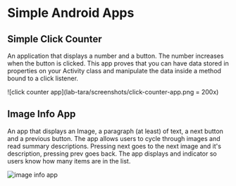 # Simple Android Apps

## Simple Click Counter
An application that displays a number and a button. The number increases when the button is clicked. This app proves that you can have data
stored in properties on your Activity class and manipulate the data inside a
method bound to a click listener.

![click counter app](lab-tara/screenshots/click-counter-app.png = 200x)

## Image Info App
An app that displays an Image, a paragraph (at least) of text, a next
button and a previous button. The app allows users to cycle through images
and read summary descriptions. Pressing next goes to the next image and
it's description, pressing prev goes back. The app displays and indicator so users know how many items are in the list.

![image info app](screenshots/path_to_screenshot_file.png)
